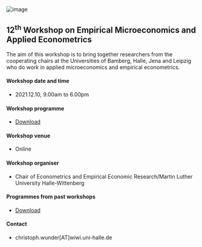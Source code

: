 
![image](/EMAE/docs/assets/All-uni-logos2.png)
## 12<sup>th</sup> Workshop on Empirical Microeconomics and Applied Econometrics

The aim of this workshop is to bring together researchers from the cooperating chairs at the Universities of Bamberg, Halle, Jena and Leipzig who do work in applied microeconomics and empirical econometrics.


#### Workshop date and time
* 2021.12.10,  9.00am to 6.00pm

#### Workshop programme 
* [Download](https://github.com/Sachif13/EMAE/blob/main/Current%20workshop/EMAE-Workshop-2021-12-10.pdf)


#### Workshop venue 
* Online


#### Workshop organiser 
* Chair of Econometrics and Empirical Economic Research/Martin Luther University Halle-Wittenberg


#### Programmes from past workshops 
* [Download](https://github.com/Sachif13/EMAE/tree/main/Past%20workshops)


#### Contact
* christoph.wunder[AT]wiwi.uni-halle.de



